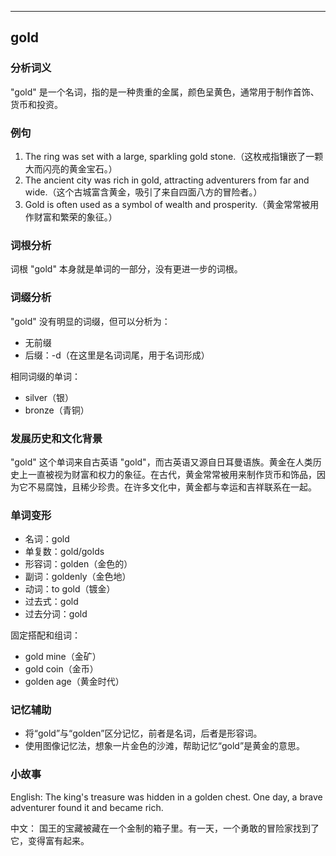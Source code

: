 
---------------
## gold
### 分析词义
"gold" 是一个名词，指的是一种贵重的金属，颜色呈黄色，通常用于制作首饰、货币和投资。

### 例句
1. The ring was set with a large, sparkling gold stone.（这枚戒指镶嵌了一颗大而闪亮的黄金宝石。）
2. The ancient city was rich in gold, attracting adventurers from far and wide.（这个古城富含黄金，吸引了来自四面八方的冒险者。）
3. Gold is often used as a symbol of wealth and prosperity.（黄金常常被用作财富和繁荣的象征。）

### 词根分析
词根 "gold" 本身就是单词的一部分，没有更进一步的词根。

### 词缀分析
"gold" 没有明显的词缀，但可以分析为：
- 无前缀
- 后缀：-d（在这里是名词词尾，用于名词形成）

相同词缀的单词：
- silver（银）
- bronze（青铜）

### 发展历史和文化背景
"gold" 这个单词来自古英语 "gold"，而古英语又源自日耳曼语族。黄金在人类历史上一直被视为财富和权力的象征。在古代，黄金常常被用来制作货币和饰品，因为它不易腐蚀，且稀少珍贵。在许多文化中，黄金都与幸运和吉祥联系在一起。

### 单词变形
- 名词：gold
- 单复数：gold/golds
- 形容词：golden（金色的）
- 副词：goldenly（金色地）
- 动词：to gold（镀金）
- 过去式：gold
- 过去分词：gold

固定搭配和组词：
- gold mine（金矿）
- gold coin（金币）
- golden age（黄金时代）

### 记忆辅助
- 将“gold”与“golden”区分记忆，前者是名词，后者是形容词。
- 使用图像记忆法，想象一片金色的沙滩，帮助记忆“gold”是黄金的意思。

### 小故事
English:
The king's treasure was hidden in a golden chest. One day, a brave adventurer found it and became rich.

中文：
国王的宝藏被藏在一个金制的箱子里。有一天，一个勇敢的冒险家找到了它，变得富有起来。

